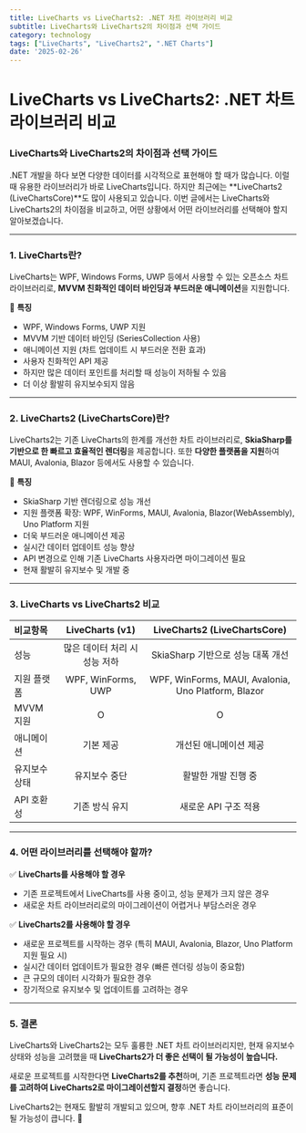 ```yaml
---
title: LiveCharts vs LiveCharts2: .NET 차트 라이브러리 비교
subtitle: LiveCharts와 LiveCharts2의 차이점과 선택 가이드
category: technology
tags: ["LiveCharts", "LiveCharts2", ".NET Charts"]
date: '2025-02-26'
---
```

# LiveCharts vs LiveCharts2: .NET 차트 라이브러리 비교
### LiveCharts와 LiveCharts2의 차이점과 선택 가이드

.NET 개발을 하다 보면 다양한 데이터를 시각적으로 표현해야 할 때가 많습니다. 이럴 때 유용한 라이브러리가 바로 LiveCharts입니다. 하지만 최근에는 **LiveCharts2 (LiveChartsCore)**도 많이 사용되고 있습니다. 이번 글에서는 LiveCharts와 LiveCharts2의 차이점을 비교하고, 어떤 상황에서 어떤 라이브러리를 선택해야 할지 알아보겠습니다.

---

### 1. LiveCharts란?

LiveCharts는 WPF, Windows Forms, UWP 등에서 사용할 수 있는 오픈소스 차트 라이브러리로, **MVVM 친화적인 데이터 바인딩과 부드러운 애니메이션**을 지원합니다.

🔹 **특징**

- WPF, Windows Forms, UWP 지원
- MVVM 기반 데이터 바인딩 (SeriesCollection 사용)
- 애니메이션 지원 (차트 업데이트 시 부드러운 전환 효과)
- 사용자 친화적인 API 제공
- 하지만 많은 데이터 포인트를 처리할 때 성능이 저하될 수 있음
- 더 이상 활발히 유지보수되지 않음

---

### 2. LiveCharts2 (LiveChartsCore)란?

LiveCharts2는 기존 LiveCharts의 한계를 개선한 차트 라이브러리로, **SkiaSharp를 기반으로 한 빠르고 효율적인 렌더링**을 제공합니다. 또한 **다양한 플랫폼을 지원**하여 MAUI, Avalonia, Blazor 등에서도 사용할 수 있습니다.

🔹 **특징**

- SkiaSharp 기반 렌더링으로 성능 개선
- 지원 플랫폼 확장: WPF, WinForms, MAUI, Avalonia, Blazor(WebAssembly), Uno Platform 지원
- 더욱 부드러운 애니메이션 제공
- 실시간 데이터 업데이트 성능 향상
- API 변경으로 인해 기존 LiveCharts 사용자라면 마이그레이션 필요
- 현재 활발히 유지보수 및 개발 중

---

### 3. LiveCharts vs LiveCharts2 비교
|비교항목|LiveCharts (v1)|LiveCharts2 (LiveChartsCore)|
| :--- |:---:|:---:|
|성능|많은 데이터 처리 시 성능 저하|SkiaSharp 기반으로 성능 대폭 개선|
|지원 플랫폼|WPF, WinForms, UWP|WPF, WinForms, MAUI, Avalonia, Uno Platform, Blazor|
|MVVM 지원|O|O|
|애니메이션|기본 제공|개선된 애니메이션 제공|
|유지보수 상태|유지보수 중단|활발한 개발 진행 중|
|API 호환성|기존 방식 유지|새로운 API 구조 적용|

---

### 4. 어떤 라이브러리를 선택해야 할까?

✅ **LiveCharts를 사용해야 할 경우**

- 기존 프로젝트에서 LiveCharts를 사용 중이고, 성능 문제가 크지 않은 경우
- 새로운 차트 라이브러리로의 마이그레이션이 어렵거나 부담스러운 경우

✅ **LiveCharts2를 사용해야 할 경우**

- 새로운 프로젝트를 시작하는 경우 (특히 MAUI, Avalonia, Blazor, Uno Platform 지원 필요 시)
- 실시간 데이터 업데이트가 필요한 경우 (빠른 렌더링 성능이 중요함)
- 큰 규모의 데이터 시각화가 필요한 경우
- 장기적으로 유지보수 및 업데이트를 고려하는 경우


---

### 5. 결론

LiveCharts와 LiveCharts2는 모두 훌륭한 .NET 차트 라이브러리지만, 현재 유지보수 상태와 성능을 고려했을 때 **LiveCharts2가 더 좋은 선택이 될 가능성이 높습니다.**

새로운 프로젝트를 시작한다면 **LiveCharts2를 추천**하며, 기존 프로젝트라면 **성능 문제를 고려하여 LiveCharts2로 마이그레이션할지 결정**하면 좋습니다.

LiveCharts2는 현재도 활발히 개발되고 있으며, 향후 .NET 차트 라이브러리의 표준이 될 가능성이 큽니다. 🚀
